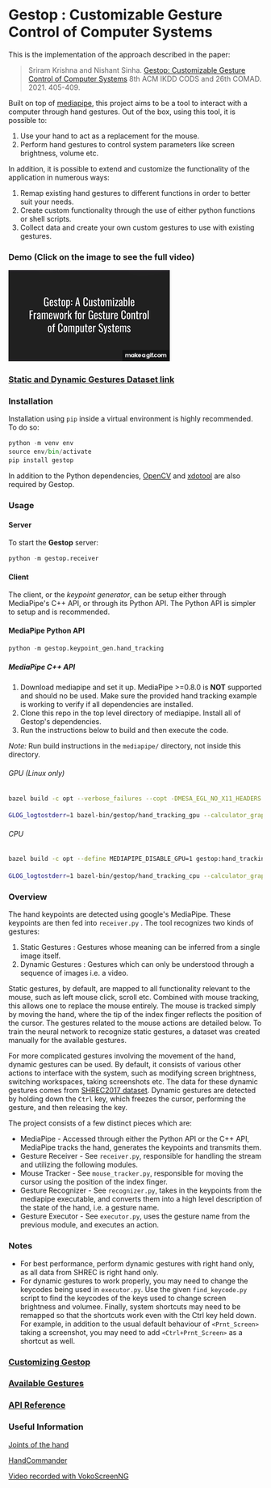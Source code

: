 # Gestop : Customizable Gesture Control of Computer Systems

This is the implementation of the approach described in the paper:
> Sriram Krishna and Nishant Sinha. [Gestop: Customizable Gesture Control of Computer Systems](https://arxiv.org/abs/2010.13197) 8th ACM IKDD CODS and 26th COMAD. 2021. 405-409.

Built on top of [mediapipe](https://github.com/google/mediapipe), this project aims to be a tool to interact with a computer through hand gestures. Out of the box, using this tool, it is possible to:

1. Use your hand to act as a replacement for the mouse.
2. Perform hand gestures to control system parameters like screen brightness, volume etc.

In addition, it is possible to extend and customize the functionality of the application in numerous ways:

1. Remap existing hand gestures to different functions in order to better suit your needs.
2. Create custom functionality through the use of either python functions or shell scripts.
3. Collect data and create your own custom gestures to use with existing gestures. 

### Demo (Click on the image to see the full video)
[![Demo video link](images/gestop.gif)](https://www.youtube.com/watch?v=K2UkIjK7BTI)

### [Static and Dynamic Gestures Dataset link](https://drive.google.com/drive/folders/1zMFQVKvpAhU-EKGxQNyFXKTu1TgBH23L?usp=sharing)

### Installation

Installation using `pip` inside a virtual environment is highly recommended. To do so:

``` python
python -m venv env
source env/bin/activate
pip install gestop
```

In addition to the Python dependencies, [OpenCV](https://opencv.org/) and [xdotool](https://github.com/jordansissel/xdotool) are also required by Gestop.

### Usage

#### Server

To start the **Gestop** server:

``` python
python -m gestop.receiver
```

#### Client

The client, or the *keypoint generator*, can be setup either through MediaPipe's C++ API, or through its Python API. The Python API is simpler to setup and is recommended.

#### MediaPipe Python API

``` python
python -m gestop.keypoint_gen.hand_tracking
```

##### MediaPipe C++ API

1. Download mediapipe and set it up. MediaPipe >=0.8.0 is **NOT** supported and should no be used. Make sure the provided hand tracking example is working to verify if all dependencies are installed.
2. Clone this repo in the top level directory of mediapipe. Install all of Gestop's dependencies.
3. Run the instructions below to build and then execute the code. 

*Note:* Run build instructions in the `mediapipe/` directory, not inside this directory.

###### GPU (Linux only)
``` sh
bazel build -c opt --verbose_failures --copt -DMESA_EGL_NO_X11_HEADERS --copt -DEGL_NO_X11 gestop:hand_tracking_gpu

GLOG_logtostderr=1 bazel-bin/gestop/hand_tracking_gpu --calculator_graph_config_file=gestop/gestop/keypoint_gen/hand_tracking_desktop_live.pbtxt
```

###### CPU
``` sh
bazel build -c opt --define MEDIAPIPE_DISABLE_GPU=1 gestop:hand_tracking_cpu

GLOG_logtostderr=1 bazel-bin/gestop/hand_tracking_cpu --calculator_graph_config_file=gestop/keypoint_gen/hand_tracking_desktop_live.pbtxt
```

### Overview

The hand keypoints are detected using google's MediaPipe. These keypoints are then fed into `receiver.py` . The tool recognizes two kinds of gestures:

1. Static Gestures : Gestures whose meaning can be inferred from a single image itself.
2. Dynamic Gestures : Gestures which can only be understood through a sequence of images i.e. a video.

Static gestures, by default, are mapped to all functionality relevant to the mouse, such as left mouse click, scroll etc. Combined with mouse tracking, this allows one to replace the mouse entirely. The mouse is tracked simply by moving the hand, where the tip of the index finger reflects the position of the cursor. The gestures related to the mouse actions are detailed below. To train the neural network to recognize static gestures, a dataset was created manually for the available gestures.

For more complicated gestures involving the movement of the hand, dynamic gestures can be used. By default, it consists of various other actions to interface with the system, such as modifying screen brightness, switching workspaces, taking screenshots etc. The data for these dynamic gestures comes from [SHREC2017 dataset](http://www-rech.telecom-lille.fr/shrec2017-hand/). Dynamic gestures are detected by holding down the `Ctrl` key, which freezes the cursor, performing the gesture, and then releasing the key.

The project consists of a few distinct pieces which are:

* MediaPipe - Accessed through either the Python API or the C++ API, MediaPipe tracks the hand, generates the keypoints and transmits them.
* Gesture Receiver - See `receiver.py`, responsible for handling the stream and utilizing the following modules.
* Mouse Tracker - See `mouse_tracker.py`, responsible for moving the cursor using the position of the index finger.
* Gesture Recognizer - See `recognizer.py`, takes in the keypoints from the mediapipe executable, and converts them into a high level description of the state of the hand, i.e. a gesture name.
* Gesture Executor - See `executor.py`, uses the gesture name from the previous module, and executes an action.

### Notes

* For best performance, perform dynamic gestures with right hand only, as all data from SHREC is right hand only.
* For dynamic gestures to work properly, you may need to change the keycodes being used in `executor.py`. Use the given `find_keycode.py` script to find the keycodes of the keys used to change screen brightness and volumee. Finally, system shortcuts may need to be remapped so that the shortcuts work even with the Ctrl key held down. For example, in addition to the usual default behaviour of `<Prnt_Screen>` taking a screenshot, you may need to add `<Ctrl+Prnt_Screen>` as a shortcut as well. 

### [Customizing Gestop](CUSTOMIZATION.md)

### [Available Gestures](GESTURES.md)

### [API Reference](API_REFERENCE.md)

### Useful Information

[Joints of the hand](https://en.wikipedia.org/wiki/Interphalangeal_joints_of_the_hand)

[HandCommander](https://www.deuxexsilicon.com/handcommander/)

[Video recorded with VokoScreenNG](https://github.com/vkohaupt/vokoscreenNG)

